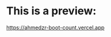 # This is a preview: 
<a href="https://ahmedzr-boot-count.vercel.app" target="_blank">https://ahmedzr-boot-count.vercel.app</a>
